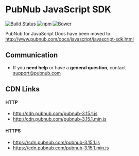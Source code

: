 # PubNub JavaScript SDK

[![Build Status](https://travis-ci.org/pubnub/javascript.svg?branch=master)](https://travis-ci.org/pubnub/javascript)
[![npm](https://img.shields.io/npm/v/pubnub.svg)]()
[![Bower](https://img.shields.io/bower/v/pubnub.svg)]()

PubNub for JavaScript Docs have been moved to: http://www.pubnub.com/docs/javascript/javascript-sdk.html

## Communication

- If you **need help** or have a **general question**, contact <support@pubnub.com>

## CDN Links

#### HTTP
* http://cdn.pubnub.com/pubnub-3.15.1.js
* http://cdn.pubnub.com/pubnub-3.15.1.min.js

#### HTTPS
* https://cdn.pubnub.com/pubnub-3.15.1.js
* https://cdn.pubnub.com/pubnub-3.15.1.min.js
